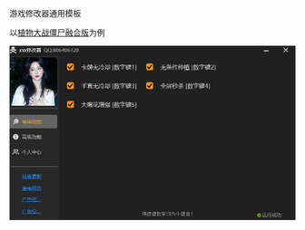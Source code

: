 游戏修改器通用模板

以[植物大战僵尸融合版](https://space.bilibili.com/3546619314178489/dynamic)为例

![image-20241212094900068](README/image-20241212094900068.png)
